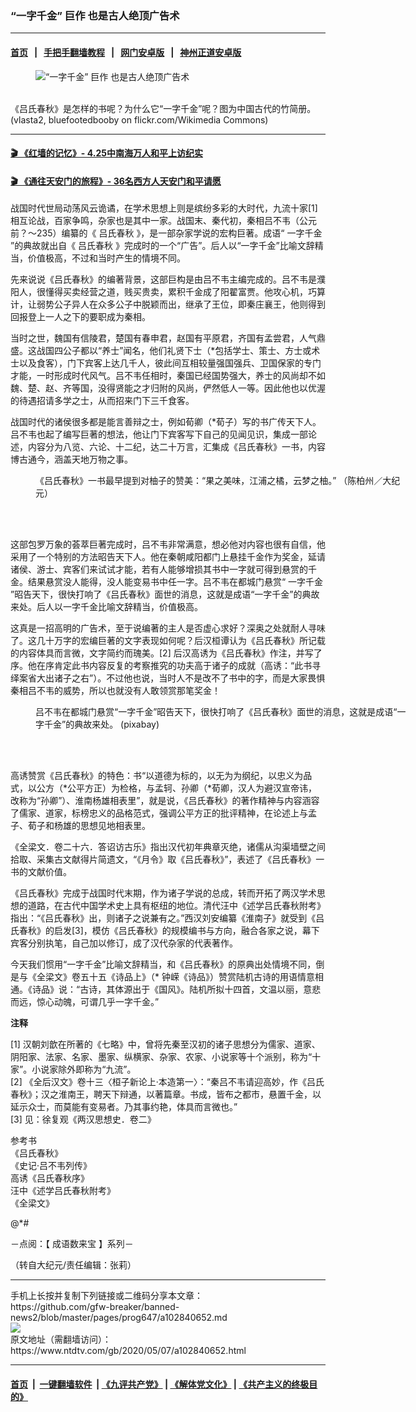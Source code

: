 ### “一字千金” 巨作 也是古人绝顶广告术
------------------------

#### [首页](https://github.com/gfw-breaker/banned-news2/blob/master/README.md) &nbsp;&nbsp;|&nbsp;&nbsp; [手把手翻墙教程](https://github.com/gfw-breaker/guides/wiki) &nbsp;&nbsp;|&nbsp;&nbsp; [网门安卓版](https://github.com/oGate2/oGate) &nbsp;&nbsp;|&nbsp;&nbsp; [神州正道安卓版](https://github.com/SzzdOgate/update) 



<div><div class="featured_image">
 <figure>
  <img alt="“一字千金” 巨作 也是古人绝顶广告术" src="https://i.ntdtv.com/assets/uploads/2020/05/2020-05-07_075107-800x450.jpg"/>
 </figure><br/>
 <span class="caption">
  《吕氏春秋》是怎样的书呢？为什么它“一字千金”呢？图为中国古代的竹简册。(vlasta2, bluefootedbooby on flickr.com/Wikimedia Commons)
 </span>
</div>
</div><hr/>

#### [ 🎬  《红墙的记忆》- 4.25中南海万人和平上访纪实](http://158.247.206.248:10000/videos/legend/425.html)

 #### [ 🎬  《通往天安门的旅程》- 36名西方人天安门和平请愿 ](http://158.247.206.248:10000/videos/legend/JTT.html)

<div><div class="post_content" itemprop="articleBody">
 <p>
  战国时代世局动荡风云诡谲，在学术思想上则是缤纷多彩的大时代，九流十家[1] 相互论战，百家争鸣，杂家也是其中一家。战国末、秦代初，秦相吕不韦（公元前？～235）编纂的《
  <ok href="https://www.ntdtv.com/gb/吕氏春秋.htm">
   吕氏春秋
  </ok>
  》，是一部杂家学说的宏构巨著。成语“
  <ok href="https://www.ntdtv.com/gb/一字千金.htm">
   一字千金
  </ok>
  ”的典故就出自《
  <ok href="https://www.ntdtv.com/gb/吕氏春秋.htm">
   吕氏春秋
  </ok>
  》完成时的一个“广告”。后人以“一字千金”比喻文辞精当，价值极高，不过和当时产生的情境不同。
 </p>
 <p>
  先来说说《吕氏春秋》的编著背景，这部巨构是由吕不韦主编完成的。吕不韦是濮阳人，很懂得买卖经营之道，贱买贵卖，累积千金成了阳翟富贾。他攻心机，巧算计，让弱势公子异人在众多公子中脱颖而出，继承了王位，即秦庄襄王，他则得到回报登上一人之下的要职成为秦相。
 </p>
 <p>
  当时之世，魏国有信陵君，楚国有春申君，赵国有平原君，齐国有孟尝君，人气鼎盛。这战国四公子都以“养士”闻名，他们礼贤下士（*包括学士、策士、方士或术士以及食客），门下宾客上达几千人，彼此间互相较量强国强兵、卫国保家的专门才能，一时形成时代风气。吕不韦任相时，秦国已经国势强大，养士的风尚却不如魏、楚、赵、齐等国，没得贤能之才归附的风尚，俨然低人一等。因此他也以优渥的待遇招请多学之士，从而招来门下三千食客。
 </p>
 <p>
  战国时代的诸侯很多都是能言善辩之士，例如荀卿（*荀子）写的书广传天下人。吕不韦也起了编写巨著的想法，他让门下宾客写下自己的见闻见识，集成一部论述，内容分为八览、六论、十二纪，达二十万言，汇集成《吕氏春秋》一书，内容博古通今，涵盖天地万物之事。
 </p>
 <figure class="wp-caption alignnone" id="attachment_102840657" style="width: 600px">
  <img alt="" class="size-medium wp-image-102840657" src="https://i.ntdtv.com/assets/uploads/2020/05/2020-05-07_075050-600x400.jpg">
   <br/><figcaption class="wp-caption-text">
    《吕氏春秋》一书最早提到对柚子的赞美：“果之美味，江浦之橘，云梦之柚。” （陈柏州／大纪元）
    <br/>
   </figcaption><br/>
  </img>
 </figure><br/>
 <p>
  这部包罗万象的荟萃巨著完成时，吕不韦非常满意，想必他对内容也很有自信，他采用了一个特别的方法昭告天下人。他在秦朝咸阳都门上悬挂千金作为奖金，延请诸侯、游士、宾客们来试试才能，若有人能够增损其书中一字就可得到悬赏的千金。结果悬赏没人能得，没人能变易书中任一字。吕不韦在都城门悬赏“
  <ok href="https://www.ntdtv.com/gb/一字千金.htm">
   一字千金
  </ok>
  ”昭告天下，很快打响了《吕氏春秋》面世的消息，这就是成语“一字千金”的典故来处。后人以一字千金比喻文辞精当，价值极高。
 </p>
 <p>
  这真是一招高明的广告术，至于说编著的主人是否虚心求好？深奥之处就耐人寻味了。这几十万字的宏编巨著的文字表现如何呢？后汉桓谭认为《吕氏春秋》所记载的内容体具而言微，文字简约而瑰美。[2] 后汉高诱为《吕氏春秋》作注，并写了序。他在序肯定此书内容反复的考察推究的功夫高于诸子的成就（高诱：“此书寻绎案省大出诸子之右”）。不过他也说，当时人不是改不了书中的字，而是大家畏惧秦相吕不韦的威势，所以也就没有人敢领赏那笔奖金！
 </p>
 <figure class="wp-caption alignnone" id="attachment_102840656" style="width: 600px">
  <img alt="" class="size-medium wp-image-102840656" src="https://i.ntdtv.com/assets/uploads/2020/05/2020-05-07_075020-600x402.jpg">
   <br/><figcaption class="wp-caption-text">
    吕不韦在都城门悬赏“一字千金”昭告天下，很快打响了《吕氏春秋》面世的消息，这就是成语“一字千金”的典故来处。 (pixabay)
   </figcaption><br/>
  </img>
 </figure><br/>
 <p>
  高诱赞赏《吕氏春秋》的特色：书“以道德为标的，以无为为纲纪，以忠义为品式，以公方（*公平方正）为检格，与孟轲、孙卿（*荀卿，汉人为避汉宣帝讳，改称为“孙卿”）、淮南杨雄相表里”，就是说，《吕氏春秋》的著作精神与内容涵容了儒家、道家，标榜忠义的品格范式，强调公平方正的批评精神，在论述上与孟子、荀子和杨雄的思想见地相表里。
 </p>
 <p>
  《全梁文．卷二十六．答诏访古乐》指出汉代初年典章灭绝，诸儒从沟渠墙壁之间拾取、采集古文献得片简遗文，“《月令》取《吕氏春秋》”，表述了《吕氏春秋》一书的文献价值。
 </p>
 <p>
  《吕氏春秋》完成于战国时代末期，作为诸子学说的总成，转而开拓了两汉学术思想的道路，在古代中国学术史上具有枢纽的地位。清代汪中《述学吕氏春秋附考》指出：“《吕氏春秋》出，则诸子之说兼有之。”西汉刘安编纂《淮南子》就受到《吕氏春秋》的启发[3]，模仿《吕氏春秋》的规模编书与方向，融合各家之说，幕下宾客分别执笔，自己加以修订，成了汉代杂家的代表著作。
 </p>
 <p>
  今天我们惯用“一字千金”比喻文辞精当，和《吕氏春秋》的原典出处情境不同，倒是与《全梁文》卷五十五《诗品上》（* 钟嵘《诗品》）赞赏陆机古诗的用语情意相通。《诗品》说：“古诗，其体源出于《国风》。陆机所拟十四首，文温以丽，意悲而远，惊心动魄，可谓几乎一字千金。”
 </p>
 <p>
  <strong>
   注释
  </strong>
 </p>
 <p>
  [1] 汉朝刘歆在所著的《七略》中，曾将先秦至汉初的诸子思想分为儒家、道家、阴阳家、法家、名家、墨家、纵横家、杂家、农家、小说家等十个派别，称为“十家”。小说家除外即称为“九流”。
  <br/>
  [2] 《全后汉文》卷十三〈桓子新论上·本造第一〉：“秦吕不韦请迎高妙，作《吕氏春秋》；汉之淮南王，聘天下辩通，以著篇章。书成，皆布之都市，悬置千金，以延示众士，而莫能有变易者。乃其事约艳，体具而言微也。”
  <br/>
  [3] 见：徐复观《两汉思想史．卷二》
 </p>
 <p>
  参考书
  <br/>
  《吕氏春秋》
  <br/>
  《史记·吕不韦列传》
  <br/>
  高诱《吕氏春秋序》
  <br/>
  汪中《述学吕氏春秋附考》
  <br/>
  《全梁文》
 </p>
 <p>
  @*#
 </p>
 <p>
  －点阅：【
  <ok href="https://www.ntdtv.com/gb/成语数来宝.htm">
   成语数来宝
  </ok>
  】系列－
 </p>
 <p>
  （转自大纪元/责任编辑：张莉）
 </p>
 <div class="single_ad">
 </div>
</div>
</div>
<hr/>
手机上长按并复制下列链接或二维码分享本文章：<br/>
https://github.com/gfw-breaker/banned-news2/blob/master/pages/prog647/a102840652.md <br/>
<a href='https://github.com/gfw-breaker/banned-news2/blob/master/pages/prog647/a102840652.md'><img src='https://github.com/gfw-breaker/banned-news2/blob/master/pages/prog647/a102840652.md.png'/></a> <br/>
原文地址（需翻墙访问）：https://www.ntdtv.com/gb/2020/05/07/a102840652.html


------------------------
#### [首页](https://github.com/gfw-breaker/banned-news2/blob/master/README.md) &nbsp;|&nbsp; [一键翻墙软件](https://github.com/gfw-breaker/nogfw/blob/master/README.md) &nbsp;| [《九评共产党》](https://github.com/gfw-breaker/9ping.md/blob/master/README.md#九评之一评共产党是什么) | [《解体党文化》](https://github.com/gfw-breaker/jtdwh.md/blob/master/README.md) | [《共产主义的终极目的》](https://github.com/gfw-breaker/gczydzjmd.md/blob/master/README.md)


<img src='http://gfw-breaker.win/banned-news2/pages/prog647/a102840652.md' width='0px' height='0px'/>